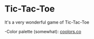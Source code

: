 # Tic-Tac-Toe

It's a very wonderful game of Tic-Tac-Toe

-Color palette (somewhat): [coolors.co](https://coolors.co/palette/ff9f1c-ffbf69-ffffff-cbf3f0-2ec4b6)

